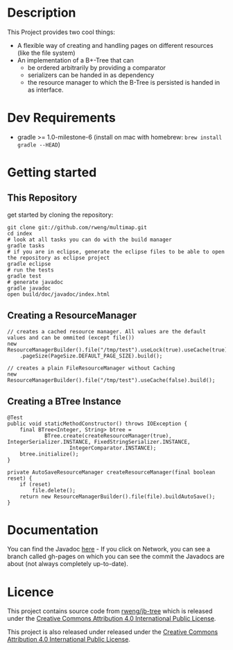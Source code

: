 # Description

This Project provides two cool things:

- A flexible way of creating and handling pages on different resources (like the file system)
- An implementation of a B+-Tree that can
    - be ordered arbitrarily by providing a comparator
    - serializers can be handed in as dependency
    - the resource manager to which the B-Tree is persisted is handed in as interface.

# Dev Requirements

- gradle >= 1.0-milestone-6 (install on mac with homebrew: `brew install gradle --HEAD`)

# Getting started

## This Repository

get started by cloning the repository:

    git clone git://github.com/rweng/multimap.git
    cd index
    # look at all tasks you can do with the build manager
    gradle tasks
    # if you are in eclipse, generate the eclipse files to be able to open the repository as eclipse project
    gradle eclipse
    # run the tests
    gradle test
    # generate javadoc
    gradle javadoc
    open build/doc/javadoc/index.html

## Creating a ResourceManager

    // creates a cached resource manager. All values are the default values and can be ommited (except file())
    new ResourceManagerBuilder().file("/tmp/test").useLock(true).useCache(true).cacheSize(100)
        .pageSize(PageSize.DEFAULT_PAGE_SIZE).build();

    // creates a plain FileResourceManager without Caching
    new ResourceManagerBuilder().file("/tmp/test").useCache(false).build();

## Creating a BTree Instance

	@Test
	public void staticMethodConstructor() throws IOException {
		final BTree<Integer, String> btree =
				BTree.create(createResourceManager(true), IntegerSerializer.INSTANCE, FixedStringSerializer.INSTANCE,
						IntegerComparator.INSTANCE);
		btree.initialize();
	}

	private AutoSaveResourceManager createResourceManager(final boolean reset) {
		if (reset)
			file.delete();
		return new ResourceManagerBuilder().file(file).buildAutoSave();
	}
	
# Documentation

You can find the Javadoc [here](http://rweng.github.com/jb-tree/doc/) -
If you click on Network, you can see a branch called gh-pages on which you can see the commit the Javadocs are about (not always completely up-to-date).

# Licence

This project contains source code from [rweng/jb-tree](https://github.com/rweng/jb-tree) which is released under the [Creative Commons Attribution 4.0 International Public License](https://creativecommons.org/licenses/by/4.0/).

This project is also released under released under the [Creative Commons Attribution 4.0 International Public License](https://creativecommons.org/licenses/by/4.0/).
